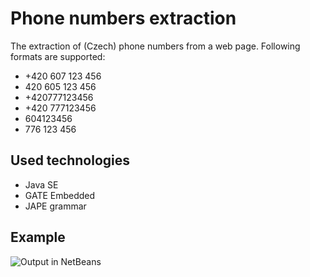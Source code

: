 Phone numbers extraction
===

The extraction of (Czech) phone numbers from a web page. Following formats are supported:

<ul>
<li>+420 607 123 456</li>
<li>420 605 123 456</li>
<li>+420777123456</li>
<li>+420 777123456</li>
<li>604123456</li>
<li>776 123 456</li>
</ul>


Used technologies
--

<ul>
<li>Java SE</li>
<li>GATE Embedded</li>
<li>JAPE grammar</li>
</ul>

Example
--

<img src="http://i.imgur.com/nEVMxHa.png" alt="Output in NetBeans" />
